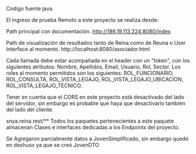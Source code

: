 Codigo fuente java.

El ingreso de prueba Remoto a este proyecto se realiza desde:

Path principal con documentación.
http://186.19.113.224:8080/index

Path de visualización de resultados tanto de Reina como de Reuna o User Interface al momento.
http://localhost:8080/asociador.html

Cada llamada debe estar acompañada en el header con un "token", con los siguientes atributos:  Nombre, Apellidos, Email, Usuario, Rol, Sector. Los roles al momento permitidos son los siguientes:  ROL_FUNCIONARIO, ROL_CONSULTA, ROL_VISTA_LEGAJO, ROL_VISTA_LEGAJO_UBICACION, ROL_VISTA_LEGAJO_TECNICO.

Tener en cuenta que el CORS en este proyecto está desactivado del lado del servidor, sin embargo es probable que haya que desactivarlo también del lado del cliente.

snya.reina.rest/** Todos los paquetes pertenecientes a este paquete almacenan Clases e interfaces dedicadas a los Endpoints del proyecto.

Se Agregaron parcialmente datos a JovenSimplificado, sin embargo quedó en deshuso ya que se creó JovenDTO
